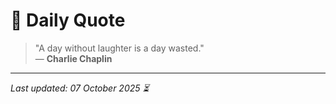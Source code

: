 # 📜 Daily Quote

> "A day without laughter is a day wasted."  
> — **Charlie Chaplin**

---

_Last updated: 07 October 2025 ⏳_
